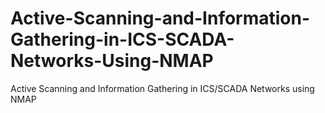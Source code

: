 # Active-Scanning-and-Information-Gathering-in-ICS-SCADA-Networks-Using-NMAP
Active Scanning and Information Gathering in ICS/SCADA Networks using NMAP
